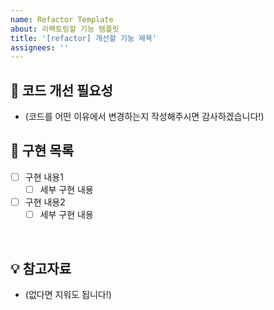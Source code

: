 ```yaml
---
name: Refactor Template
about: 리팩토링할 기능 템플릿
title: '[refactor] 개선할 기능 제목'
assignees: ''
---
```


## 🤔 코드 개선 필요성

- (코드를 어떤 이유에서 변경하는지 작성해주시면 감사하겠습니다!)

## 📝 구현 목록

- [ ] 구현 내용1
    - [ ] 세부 구현 내용
- [ ] 구현 내용2
    - [ ] 세부 구현 내용

<br>

## 💡 참고자료

- (없다면 지워도 됩니다!)